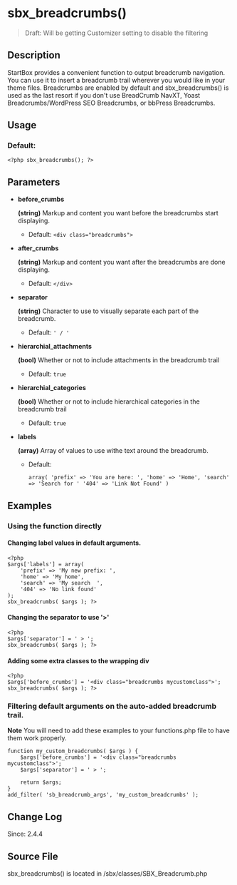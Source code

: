 # sbx_breadcrumbs()

> Draft: Will be getting Customizer setting to disable the filtering

## Description

StartBox provides a convenient function to output breadcrumb navigation. You can use it to insert a breadcrumb trail wherever you would like in your theme files. Breadcrumbs are enabled by default and sbx_breadcrumbs() is used as the last resort if you don't use BreadCrumb NavXT, Yoast Breadcrumbs/WordPress SEO Breadcrumbs, or bbPress Breadcrumbs.

## Usage

### Default:

	<?php sbx_breadcrumbs(); ?>

## Parameters

* **before_crumbs**

    **(string)** Markup and content you want before the breadcrumbs start displaying.

	* Default: `<div class="breadcrumbs">`

* **after_crumbs**

    **(string)** Markup and content you want after the breadcrumbs are done displaying.

	* Default: `</div>`

* **separator**

    **(string)** Character to use to visually separate each part of the breadcrumb.

	* Default: `' / '`
	
* **hierarchial_attachments**

    **(bool)** Whether or not to include attachments in the breadcrumb trail

	* Default: `true`

* **hierarchial_categories**

	**(bool)** Whether or not to include hierarchical categories in the breadcrumb trail
	
	* Default: `true`
	
* **labels**

	**(array)** Array of values to use withe text around the breadcrumb.
	
	* Default:
		
		`array(
			'prefix' => 'You are here: ',
			'home' => 'Home',
			'search' => 'Search for '
			'404' => 'Link Not Found'
		)`


## Examples

### Using the function directly

#### Changing label values in default arguments.

	<?php
	$args['labels'] = array(
		'prefix' => 'My new prefix: ',
		'home' => 'My home',
		'search' => 'My search 	',
		'404' => 'No link found'	
	);
	sbx_breadcrumbs( $args ); ?>
	
#### Changing the separator to use '>'

	<?php
	$args['separator'] = ' > ';
	sbx_breadcrumbs( $args ); ?>

#### Adding some extra classes to the wrapping div

	<?php
	$args['before_crumbs'] = '<div class="breadcrumbs mycustomclass">';
	sbx_breadcrumbs( $args ); ?>

### Filtering default arguments on the auto-added breadcrumb trail.

**Note** You will need to add these examples to your functions.php file to have them work properly. 

	function my_custom_breadcrumbs( $args ) {
		$args['before_crumbs'] = '<div class="breadcrumbs mycustomclass">';
		$args['separator'] = ' > ';
		
		return $args;
	}
	add_filter( 'sb_breadcrumb_args', 'my_custom_breadcrumbs' );
	


## Change Log

Since: 2.4.4

## Source File

sbx_breadcrumbs() is located in /sbx/classes/SBX_Breadcrumb.php
